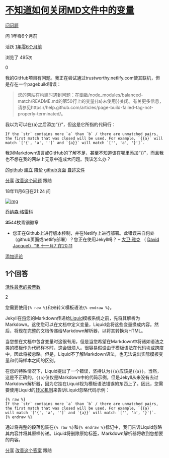 # [不知道如何关闭MD文件中的变量](https://stackoverflow.com/questions/53180242/dont-know-how-to-close-a-variable-in-an-md-file)

[问问题](https://stackoverflow.com/questions/ask)

问 1年零6个月前

活跃 [1年零6个月前](https://stackoverflow.com/questions/53180242/dont-know-how-to-close-a-variable-in-an-md-file?lastactivity)

浏览了 495次



0



我的GitHub项目有问题。我正在尝试通过trustworthy.netlify.com使其联机，但是存在一个pagebuild错误：

> 您的网站在构建时遇到问题：在函数/node_modules/balanced-match/README.md的第50行上的变量{{a}未使用}}关闭。有关更多信息，请参见https://help.github.com/articles/page-build-failed-tag-not-properly-terminated/。

我以为可以在{a}之后添加“}}”，但这是它所指的代码行：

```
If the `str` contains more `a` than `b` / there are unmatched pairs, the first match that was closed will be used. For example, `{{a}` will match `['{', 'a', '']` and `{a}}` will match `['', 'a', '}']`.
```

我对Markdown语言或GitHub的了解不足，甚至不知道该在哪里添加“}}”，而且我也不想在我的网站上无意中造成大问题。我该怎么办？

[的github](https://stackoverflow.com/questions/tagged/github) [建立](https://stackoverflow.com/questions/tagged/build) [降价](https://stackoverflow.com/questions/tagged/markdown) [github页面](https://stackoverflow.com/questions/tagged/github-pages) [自述文件](https://stackoverflow.com/questions/tagged/readme)

[分享](https://stackoverflow.com/q/53180242) [改善这个问题](https://stackoverflow.com/posts/53180242/edit) 跟随  

18年11月6日在21:24 问

[![img](https://lh4.googleusercontent.com/-tH_stYLX1Xk/AAAAAAAAAAI/AAAAAAAAAAA/APUIFaOGjc_LEBpMldOCaZhAWj0WZSDBUg/mo/photo.jpg?sz=32)](https://stackoverflow.com/users/10292404/jonathan-greco)

[乔纳森·格雷科](https://stackoverflow.com/users/10292404/jonathan-greco)

**35**44枚青铜徽章

- 您正在Github上进行版本控制，并在Netlify上进行部署。此错误来自何处（github页面或netlify部署）？您正在使用Jekyll吗？ – [大卫·雅克](https://stackoverflow.com/users/1548376/david-jacquel) （ [David Jacquel）'18 ](https://stackoverflow.com/users/1548376/david-jacquel)[十一月7'在20:11](https://stackoverflow.com/questions/53180242/dont-know-how-to-close-a-variable-in-an-md-file#comment93282673_53180242)

[添加评论](https://stackoverflow.com/questions/53180242/dont-know-how-to-close-a-variable-in-an-md-file#)



## 1个回答

[活性](https://stackoverflow.com/questions/53180242/dont-know-how-to-close-a-variable-in-an-md-file?answertab=active#tab-top)[最老的](https://stackoverflow.com/questions/53180242/dont-know-how-to-close-a-variable-in-an-md-file?answertab=oldest#tab-top)[投票数](https://stackoverflow.com/questions/53180242/dont-know-how-to-close-a-variable-in-an-md-file?answertab=votes#tab-top)





2







您需要使用`{% raw %}`和来转义模板语法`{% endraw %}`。

Jekyll在[将](https://jekyllrb.com/docs/liquid/)您的Markdown传递给[Liquid](https://shopify.github.io/liquid/)模板系统之前，先将其解析为Markdown。这使您可以在文档中定义变量，Liquid会将这些变量换成内容。然后，将现在完整的文档传递给Markdown解析器，以将其转换为HTML。

当您想在文档中包含变量时这很有用，但是当您希望在Markdown中将诸如语法之类的模板作为代码样本时，这会很烦人。很容易假设由于模板语法在代码块或跨度中，因此将被忽略。但是，Liquid不了解Markdown语法，也无法说出实际模板变量和代码样本之间的区别。

在您的特殊情况下，Liquid提出了一个错误，坚持认为`{{a}`应该是`{{a}}`。当然，这是不正确的。`{{a}`仅仅是Markdown中的代码示例。但是Jekyll从来没有去过Markdown解析器，因为它挂在Liquid视为模板语法错误的东西上了。因此，您需要使用Liquid的[转义机制](https://github.com/Shopify/liquid/wiki/Liquid-for-Designers#raw)来告诉Liquid忽略代码示例：

```
{% raw %}
If the `str` contains more `a` than `b` / there are unmatched pairs, 
the first match that was closed will be used. For example, `{{a}` 
will match `['{', 'a', '']` and `{a}}` will match `['', 'a', '}']`.
{% endraw %}
```

通过将完整的段落包装在`{% raw %}`和`{% endraw %}`标记中，我们告诉Liquid忽略其内容并将其原样传递。Liquid将删除原始标签，Markdown解析器将收到您想要的内容。



[分享](https://stackoverflow.com/a/53192648) [改善这个答案](https://stackoverflow.com/posts/53192648/edit) 跟随  